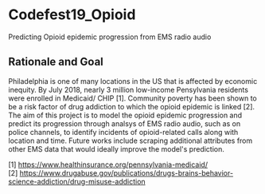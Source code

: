 # Codefest19_Opioid
Predicting Opioid epidemic progression from EMS radio audio

## Rationale and Goal
Philadelphia is one of many locations in the US that is affected by economic inequity.  By July 2018, nearly 3 million low-income Pensylvania residents were enrolled in Medicaid/ CHIP [1].  Community poverty has been shown to be a risk factor of drug addiction to which the opioid epidemic is linked [2].  The aim of this project is to model the opioid epidemic progression and predict its progression through analsys of EMS radio audio, such as on police channels, to identify incidents of opioid-related calls along with location and time.  Future works include scraping additional attributes from other EMS data that would ideally improve the model's prediction.

[1] https://www.healthinsurance.org/pennsylvania-medicaid/ <br>
[2] https://www.drugabuse.gov/publications/drugs-brains-behavior-science-addiction/drug-misuse-addiction
